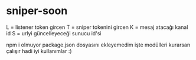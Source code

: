 # sniper-soon


L = listener token gircen T = sniper tokenini gircen K = mesaj atacağı kanal id S = urlyi güncelleyeceği sunucu id'si 


npm i olmuyor package.json dosyasını ekleyemedim işte modülleri kurarsan çalışır hadi iyi kullanımlar :)
